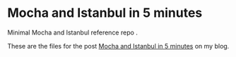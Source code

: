 # Mocha and Istanbul in 5 minutes




Minimal Mocha and Istanbul reference repo .





These are the files for the post [Mocha and Istanbul in 5 minutes](http://blog.jpalardy.com/posts/mocha-and-istanbul-in-5-minute/) on my blog.


